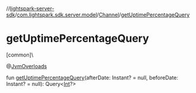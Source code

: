 //[lightspark-server-sdk](../../../index.md)/[com.lightspark.sdk.server.model](../index.md)/[Channel](index.md)/[getUptimePercentageQuery](get-uptime-percentage-query.md)

# getUptimePercentageQuery

[common]\

@[JvmOverloads](https://kotlinlang.org/api/latest/jvm/stdlib/kotlin.jvm/-jvm-overloads/index.html)

fun [getUptimePercentageQuery](get-uptime-percentage-query.md)(afterDate: Instant? = null, beforeDate: Instant? = null): Query&lt;[Int](https://kotlinlang.org/api/latest/jvm/stdlib/kotlin/-int/index.html)?&gt;
